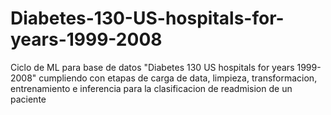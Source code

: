 # Diabetes-130-US-hospitals-for-years-1999-2008
Ciclo de ML para base de datos "Diabetes 130 US hospitals for years 1999-2008" cumpliendo con etapas de carga de data, limpieza, transformacion, entrenamiento e inferencia para la clasificacion de readmision de un paciente
